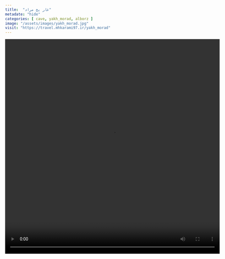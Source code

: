 ```yaml
---
title:  "غار یخ مراد"
metadate: "hide"
categories: [ cave, yakh_morad, alborz ]
image: "/assets/images/yakh_morad.jpg"
visit: "https://travel.mhkarami97.ir/yakh_morad"
---
```


<p align="center">
<video width="700" height="700" controls>
  <source src="/assets/vidoes/yakh_morad.mp4" type="video/mp4">
</video>
</p>
